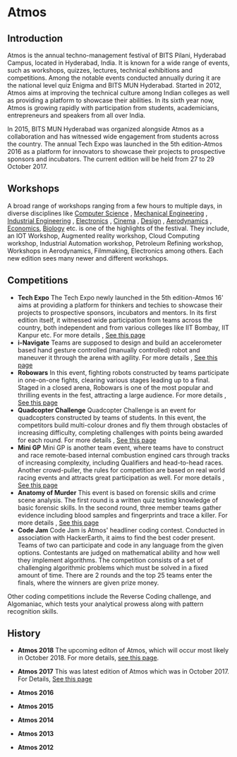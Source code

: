 <!-- TITLE: Atmos -->
<!-- SUBTITLE: Introduction to Atmos -->
# Atmos
## Introduction
Atmos is the annual techno-management festival of BITS Pilani, Hyderabad Campus, located in Hyderabad, India. It is known for a wide range of events, such as workshops, quizzes, lectures, technical exhibitions and competitions. Among the notable events conducted annually during it are the national level quiz Enigma and BITS MUN Hyderabad. Started in 2012, Atmos aims at improving the technical culture among Indian colleges as well as providing a platform to showcase their abilities. In its sixth year now, Atmos is growing rapidly with participation from students, academicians, entrepreneurs and speakers from all over India.

In 2015, BITS MUN Hyderabad was organized alongside Atmos as a collaboration and has witnessed wide engagement from students across the country. The annual Tech Expo was launched in the 5th edition-Atmos 2016 as a platform for innovators to showcase their projects to prospective sponsors and incubators. The current edition will be held from 27 to 29 October 2017.

## Workshops 
A broad range of workshops ranging from a few hours to multiple days, in diverse disciplines like  [Computer Science][1] , [Mechanical Engineering][2] , [Industrial Engineering][3] , [ Electronics][4] , [Cinema][5] , [Design][6] , [Aerodynamics][7] , [Economics][8 ], [Biology][9] etc. is one of the highlights of the festival. They include, an IOT Workshop, Augmented reality workshop, Cloud Computing workshop, Industrial Automation workshop, Petroleum Refining workshop, Workshops in Aerodynamics, Filmmaking, Electronics among others. Each new edition sees many newer and different workshops.

[1]: https://en.wikipedia.org/wiki/Computer_science
[2]: https://en.wikipedia.org/wiki/Mechanical_engineering
[3]: https://en.wikipedia.org/wiki/Industrial_engineering
[4]: https://en.wikipedia.org/wiki/Electronics
[5]: https://en.wikipedia.org/wiki/Filmmaking
[6]: https://en.wikipedia.org/wiki/Design
[7]: https://en.wikipedia.org/wiki/Aerodynamics
[8]: https://en.wikipedia.org/wiki/Economics
[9]: https://en.wikipedia.org/wiki/Biology

## Competitions 
- **Tech Expo**
	The Tech Expo newly launched in the 5th edition-Atmos 16' aims at providing a platform for thinkers and techies to showcase their projects to prospective sponsors, incubators and mentors. In its first edition itself, it witnessed wide participation from teams across the country, both independent and from various colleges like IIT Bombay, IIT Kanpur etc.
	For more details , [See this page](/fests/atmos/Tech_Expo)
- **i-Navigate**
Teams are supposed to design and build an accelerometer based hand gesture controlled (manually controlled) robot and maneuver it through the arena with agility.
For more details , [See this page](/fests/atmos/i-navigate)
- **Robowars**
In this event, fighting robots constructed by teams participate in one-on-one fights, clearing various stages leading up to a final. Staged in a closed arena, Robowars is one of the most popular and thrilling events in the fest, attracting a large audience. For more details , [See this page](/fests/atmos/Robowars)
- **Quadcopter Challenge**
Quadcopter Challenge is an event for quadcopters constructed by teams of students. In this event, the competitors build multi-colour drones and fly them through obstacles of increasing difficulty, completing challenges with points being awarded for each round. For more details , [See this page](/fests/atmos/QC)
- **Mini GP**
Mini GP is another team event, where teams have to construct and race remote-based internal combustion engined cars through tracks of increasing complexity, including Qualifiers and head-to-head races. Another crowd-puller, the rules for competition are based on real world racing events and attracts great participation as well. For more details , [See this page](/fests/atmos/MiniGP)
- **Anatomy of Murder**
This event is based on forensic skills and crime scene analysis. The first round is a written quiz testing knowledge of basic forensic skills. In the second round, three member teams gather evidence including blood samples and fingerprints and trace a killer. For more details , [See this page](/fests/atmos/AOM)
- **Code Jam**
Code Jam is Atmos' headliner coding contest. Conducted in association with HackerEarth, it aims to find the best coder present. Teams of two can participate and code in any language from the given options. Contestants are judged on mathematical ability and how well they implement algorithms. The competition consists of a set of challenging algorithmic problems which must be solved in a fixed amount of time. There are 2 rounds and the top 25 teams enter the finals, where the winners are given prize money.

Other coding competitions include the Reverse Coding challenge, and Algomaniac, which tests your analytical prowess along with pattern recognition skills.

## History


- **Atmos 2018**
The upcoming editon of Atmos, which will occur most likely in October 2018. For more details, [see this page](/fests/atmos/2018).

 - **Atmos 2017**
This was latest edition of Atmos which was in October 2017. For Details, [See this page](/fests/atmos/2017)

 - **Atmos 2016**

 - **Atmos 2015**

 - **Atmos 2014**

 - **Atmos 2013**

 - **Atmos 2012**

